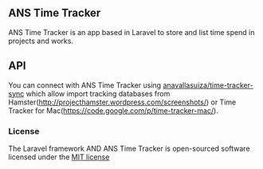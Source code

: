 ## ANS Time Tracker

ANS Time Tracker is an app based in Laravel to store and list time spend in projects and works.

## API

You can connect with ANS Time Tracker using [anavallasuiza/time-tracker-sync](http://github.com/anavallasuiza/time-tracker-sync) which allow import tracking databases from Hamster(http://projecthamster.wordpress.com/screenshots/) or Time Tracker for Mac(https://code.google.com/p/time-tracker-mac/).

### License

The Laravel framework AND ANS Time Tracker is open-sourced software licensed under the [MIT license](http://opensource.org/licenses/MIT)
